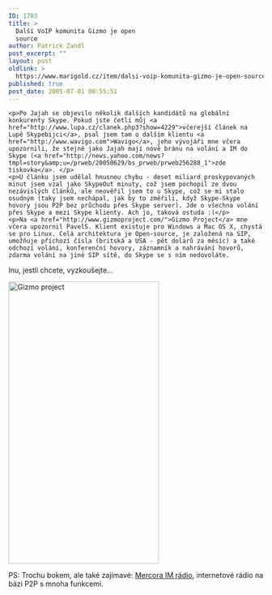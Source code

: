 ```yaml
---
ID: 1703
title: >
  Další VoIP komunita Gizmo je open
  source
author: Patrick Zandl
post_excerpt: ""
layout: post
oldlink: >
  https://www.marigold.cz/item/dalsi-voip-komunita-gizmo-je-open-source
published: true
post_date: 2005-07-01 08:55:51
---
```

	<p>Po Jajah se objevilo několik dalších kandidátů na globální konkurenty Skype. Pokud jste četli můj <a href="http://www.lupa.cz/clanek.php3?show=4229">včerejší článek na Lupě Skypebijci</a>, psal jsem tam o dalším klientu <a href="http://www.wavigo.com">Wavigo</a>, jeho vývojáři mne včera upozornili, že stejně jako Jajah mají nově bránu na volání a IM do Skype (<a href="http://news.yahoo.com/news?tmpl=story&amp;u=/prweb/20050629/bs_prweb/prweb256288_1">zde tiskovka</a>. </p>
	<p>U článku jsem udělal hnusnou chybu - deset miliard proskypovaných minut jsem vzal jako SkypeOut minuty, což jsem pochopil ze dvou nezávislých článků, ale neověřil jsem to u Skype, což se mi stalo osudným (taky jsem nechápal, jak by to změřili, když Skype-Skype hovory jsou P2P bez průchodu přes Skype server). Jde o všechna volání přes Skype a mezi Skype klienty. Ach jo, taková ostuda :(</p>
	<p>Na <a href="http://www.gizmoproject.com/">Gizmo Project</a> mne včera upozornil PavelS. Klient existuje pro Windows a Mac OS X, chystá se pro Linux. Celá architektura je Open-source, je založená na SIP, umožňuje příchozí čísla (britská a USA - pět dolarů za měsíc) a také odchozí volání, konferenční hovory, záznamník a nahrávání hovorů, zdarma volání na jiné SIP sítě, do Skype se s ním nedovoláte. 
Inu, jestli chcete, vyzkoušejte...</p>
	<p><img src="/wp-content/uploads/20050701-gizmo-app.jpg" alt="Gizmo project" width="297" height="557" /></p>
	<p>
PS: Trochu bokem, ale také zajímavé: <a href="http://sdileni.cz/phprs/view.php?cisloclanku=2005062601">Mercora IM rádio</a>, internetové rádio na bázi P2P s mnoha funkcemi.</p>